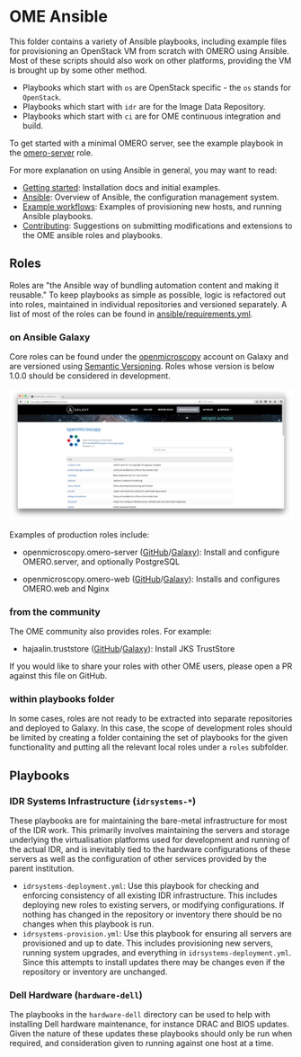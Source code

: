 OME Ansible
===========

This folder contains a variety of Ansible playbooks, including example files for provisioning an OpenStack VM from scratch with OMERO using Ansible.
Most of these scripts should also work on other platforms, providing the VM is brought up by some other method.

- Playbooks which start with `os` are OpenStack specific - the `os` stands for `OpenStack`.
- Playbooks which start with `idr` are for the Image Data Repository.
- Playbooks which start with `ci` are for OME continuous integration and build.

To get started with a minimal OMERO server, see the example playbook in the [omero-server](https://github.com/openmicroscopy/ansible-role-omero-server) role.

For more explanation on using Ansible in general, you may want to read:

- [Getting started](../docs/ansible/installation.md): Installation docs and initial examples.
- [Ansible](../docs/ansible/ansible.md): Overview of Ansible, the configuration management system.
- [Example workflows](../docs/ansible/example_workflows.md): Examples of provisioning new hosts, and running Ansible playbooks.
- [Contributing](../docs/ansible/contributing.md): Suggestions on submitting modifications and extensions to the OME ansible roles and playbooks.

Roles
-----

Roles are "the Ansible way of bundling automation content and making it
reusable." To keep playbooks as simple as possible, logic is refactored out
into roles, maintained in individual repositories and versioned separately. A
list of most of the roles can be found in
[ansible/requirements.yml](https://github.com/openmicroscopy/infrastructure/blob/master/ansible/requirements.yml).

### on Ansible Galaxy ###

Core roles can be found under the
[openmicroscopy](https://galaxy.ansible.com/openmicroscopy/) account on Galaxy
and are versioned using [Semantic Versioning](http://semver.org/). Roles whose
version is below 1.0.0 should be considered in development.

![Ansible Galaxy openmicroscopy](../docs/ansible/galaxy_openmicroscopy.png  "Ansible Galaxy: openmicroscopy roles")

Examples of production roles include:

 -  openmicroscopy.omero-server
    ([GitHub](https://github.com/openmicroscopy/ansible-role-omero-server)/[Galaxy](https://galaxy.ansible.com/openmicroscopy/omero-server/)): Install and configure OMERO.server, and optionally PostgreSQL

 -  openmicroscopy.omero-web
    ([GitHub](https://github.com/openmicroscopy/ansible-role-omero-web)/[Galaxy](https://galaxy.ansible.com/openmicroscopy/omero-web/)): Installs and configures OMERO.web and Nginx

### from the community ###

The OME community also provides roles. For example:

 - hajaalin.truststore
   ([GitHub](https://github.com/hajaalin/ansible-role-truststore)/[Galaxy](https://galaxy.ansible.com/hajaalin/truststore/)):
   Install JKS TrustStore

If you would like to share your roles with other OME users, please open a PR against this file on GitHub.

### within playbooks folder ###

In some cases, roles are not ready to be extracted into separate repositories
and deployed to Galaxy. In this case, the scope of development roles should be
limited by creating a folder containing the set of playbooks for the given
functionality and putting all the relevant local roles under a `roles`
subfolder.

Playbooks
---------

### IDR Systems Infrastructure (`idrsystems-*`) ###

These playbooks are for maintaining the bare-metal infrastructure for most of the IDR work.
This primarily involves maintaining the servers and storage underlying the virtualisation platforms used for development and running of the actual IDR, and is inevitably tied to the hardware configurations of these servers as well as the configuration of other services provided by the parent institution.

- `idrsystems-deployment.yml`: Use this playbook for checking and enforcing consistency of all existing IDR infrastructure.
  This includes deploying new roles to existing servers, or modifying configurations.
  If nothing has changed in the repository or inventory there should be no changes when this playbook is run.
- `idrsystems-provision.yml`: Use this playbook for ensuring all servers are provisioned and up to date.
  This includes provisioning new servers, running system upgrades, and everything in `idrsystems-deployment.yml`.
  Since this attempts to install updates there may be changes even if the repository or inventory are unchanged.


### Dell Hardware (`hardware-dell`) ###

The playbooks in the `hardware-dell` directory can be used to help with installing Dell hardware maintenance, for instance DRAC and BIOS updates.
Given the nature of these updates these playbooks should only be run when required, and consideration given to running against one host at a time.
